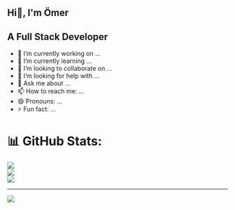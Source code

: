 ## Hi👋, I'm Ömer
## A Full Stack Developer
- 🔭 I’m currently working on ...
- 🌱 I’m currently learning ...
- 👯 I’m looking to collaborate on ...
- 🤔 I’m looking for help with ...
- 💬 Ask me about ...
- 📫 How to reach me: ...
- 😄 Pronouns: ...
- ⚡ Fun fact: ...

# 📊 GitHub Stats:
![](https://github-readme-stats.vercel.app/api?username=omerbzk&theme=dark&hide_border=false&include_all_commits=false&count_private=false)<br/>
![](https://github-readme-streak-stats.herokuapp.com/?user=omerbzk&theme=dark&hide_border=false)<br/>
![](https://github-readme-stats.vercel.app/api/top-langs/?username=omerbzk&theme=dark&hide_border=false&include_all_commits=false&count_private=false&layout=compact)

---
[![](https://visitcount.itsvg.in/api?id=omerbzk&icon=0&color=0)](https://visitcount.itsvg.in)


